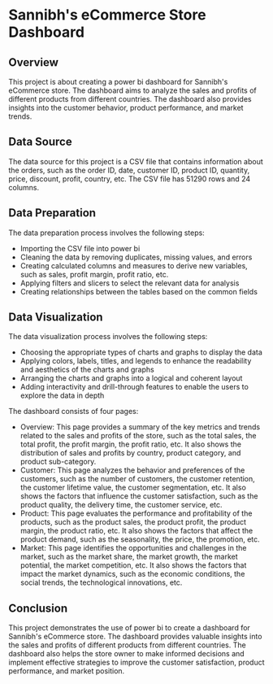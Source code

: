 # Sannibh's eCommerce Store Dashboard

## Overview

This project is about creating a power bi dashboard for Sannibh's eCommerce store. The dashboard aims to analyze the sales and profits of different products from different countries. The dashboard also provides insights into the customer behavior, product performance, and market trends.

## Data Source

The data source for this project is a CSV file that contains information about the orders, such as the order ID, date, customer ID, product ID, quantity, price, discount, profit, country, etc. The CSV file has 51290 rows and 24 columns.

## Data Preparation

The data preparation process involves the following steps:

- Importing the CSV file into power bi
- Cleaning the data by removing duplicates, missing values, and errors
- Creating calculated columns and measures to derive new variables, such as sales, profit margin, profit ratio, etc.
- Applying filters and slicers to select the relevant data for analysis
- Creating relationships between the tables based on the common fields

## Data Visualization

The data visualization process involves the following steps:

- Choosing the appropriate types of charts and graphs to display the data
- Applying colors, labels, titles, and legends to enhance the readability and aesthetics of the charts and graphs
- Arranging the charts and graphs into a logical and coherent layout
- Adding interactivity and drill-through features to enable the users to explore the data in depth

The dashboard consists of four pages:

- Overview: This page provides a summary of the key metrics and trends related to the sales and profits of the store, such as the total sales, the total profit, the profit margin, the profit ratio, etc. It also shows the distribution of sales and profits by country, product category, and product sub-category.
- Customer: This page analyzes the behavior and preferences of the customers, such as the number of customers, the customer retention, the customer lifetime value, the customer segmentation, etc. It also shows the factors that influence the customer satisfaction, such as the product quality, the delivery time, the customer service, etc.
- Product: This page evaluates the performance and profitability of the products, such as the product sales, the product profit, the product margin, the product ratio, etc. It also shows the factors that affect the product demand, such as the seasonality, the price, the promotion, etc.
- Market: This page identifies the opportunities and challenges in the market, such as the market share, the market growth, the market potential, the market competition, etc. It also shows the factors that impact the market dynamics, such as the economic conditions, the social trends, the technological innovations, etc.

## Conclusion

This project demonstrates the use of power bi to create a dashboard for Sannibh's eCommerce store. The dashboard provides valuable insights into the sales and profits of different products from different countries. The dashboard also helps the store owner to make informed decisions and implement effective strategies to improve the customer satisfaction, product performance, and market position.
